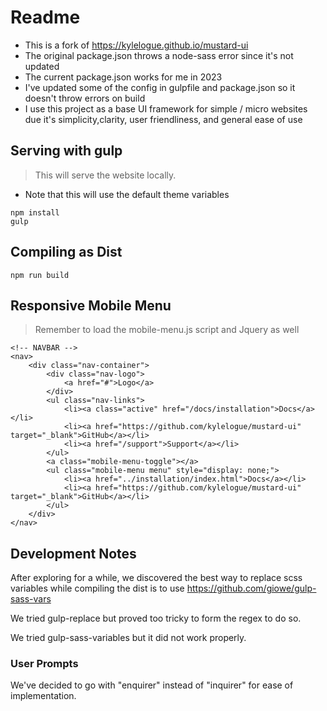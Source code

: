 # Readme

- This is a fork of https://kylelogue.github.io/mustard-ui
- The original package.json throws a node-sass error since it's not updated
- The current package.json works for me in 2023
- I've updated some of the config in gulpfile and package.json so it doesn't throw errors on build
- I use this project as a base UI framework for simple / micro websites due it's simplicity,clarity, user friendliness, and general ease of use

## Serving with gulp

> This will serve the website locally.

- Note that this will use the default theme variables

```
npm install
gulp
```

## Compiling as Dist

```
npm run build
```

## Responsive Mobile Menu

> Remember to load the mobile-menu.js script and Jquery as well

```
<!-- NAVBAR -->
<nav>
    <div class="nav-container">
        <div class="nav-logo">
            <a href="#">Logo</a>
        </div>
        <ul class="nav-links">
            <li><a class="active" href="/docs/installation">Docs</a></li>
            <li><a href="https://github.com/kylelogue/mustard-ui" target="_blank">GitHub</a></li>
            <li><a href="/support">Support</a></li>
        </ul>
        <a class="mobile-menu-toggle"></a>
        <ul class="mobile-menu menu" style="display: none;">
            <li><a href="../installation/index.html">Docs</a></li>
            <li><a href="https://github.com/kylelogue/mustard-ui" target="_blank">GitHub</a></li>
        </ul>
    </div>
</nav>
```

## Development Notes

After exploring for a while, we discovered the best way to replace scss variables while compiling the dist is to use https://github.com/giowe/gulp-sass-vars

We tried gulp-replace but proved too tricky to form the regex to do so.

We tried gulp-sass-variables but it did not work properly.

### User Prompts

We've decided to go with "enquirer" instead of "inquirer" for ease of implementation.

